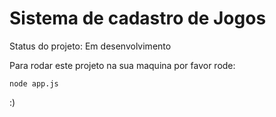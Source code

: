 # Sistema de cadastro de Jogos 

Status do projeto: Em desenvolvimento

Para rodar este projeto na sua maquina por favor rode:

````
node app.js

````

:)
